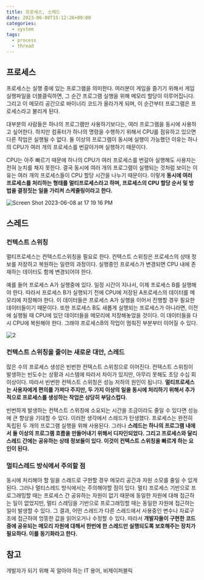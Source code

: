 ```yaml
---
title: 프로세스, 스레드
date: 2023-06-08T15:12:26+09:00
categories:
  - system
tags: 
  - process
  - thread
---
```


## 프로세스

프로세스는 실행 중에 있는 프로그램을 의미한다. 여러분이 게임을 즐기기 위해서 게임 실행파일을 더블클릭하면, 그 순간 프로그램 실행을 위해 메모리 할당이 이루어집니다. 그리고 이 메모리 공간으로 바이너리 코드가 올라가게 되며, 이 순간부터 프로그램은 프로세스라고 불리게
된다.

대부분의 사람들은 하나의 프로그램만 사용하기보다는, 여러 프로그램을 동시에 사용하고 싶어한다. 하지만 컴퓨터가 하나의 명령을 수행하기 위해서 CPU를 점유하고 있으면 다른 작업은 실행될 수 없다. 
둘 이상의 프로그램이 동시에 실행이 가능했던 이유는 하나의 CPU가 여러 개의 프로세스를 번갈아가며 실행하기 때문이다. 

CPU는 아주 빠르기 때문에 하나의 CPU가 여러 프로세스를 번갈아 실행해도 사용자는 전혀 눈치를 채지 못한다. 결국 동시에 여러 개의 프로그램이 실행되는 것처럼 보이는 이유는 여러 개의 프로세스들이 CPU 할당 시간을 나누기 때문이다. 이렇게 **동시에 여러 프로세스를 처리하는 형태를
멀티프로세스라고 하며, 프로세스의 CPU 할당 순서 및 방법을 결정짓는 일을 가리켜 스케줄링이라고 한다.**

![Screen Shot 2023-06-08 at 17 19 16 PM](https://github.com/YoungEun-IN/youngeun-in.github.io/assets/46465928/312b6683-5c25-4f11-b119-44dd41d1f0e1)

## 스레드

### 컨텍스트 스위칭

멀티프로세스는 컨텍스트스위칭을 필요로 한다. 컨텍스트 스위칭은 프로세스의 상태 정보를 저장하고 복원하는 일련의 과정이다. 실행중인 프로세스가
변경되면 CPU 내에 존재하는 데이터도 함께 변경되어야 한다. 

예를 들어 프로세스 A가
실행중에 있다. 일정 시간이 지나서, 이제 프로세스 B를 실행해야 한다. 따라서 프로세스
B가 실행되기 전에 CPU에 저장된 A프로세스의 데이터를 메모리에 저장해야 한다. 이
데이터들은 프로세스 A가 실행을 이어서 진행할 경우 필요한 데이터들이기 때문이다.
또한 프로세스 B도 새롭게 실행되는 프로세스가 아니라면, 이전에 실행될 때 CPU에 있던
데이터들을 메모리에 저장해놓았을 것이다. 이 데이터들을 다시 CPU에 복원해야 한다.
그래야 프로세스B의 작업이 멈춰진 부분부터 이어질 수 있다.

![2](https://github.com/YoungEun-IN/youngeun-in.github.io/assets/46465928/3c2fbbce-14ea-4bab-831d-e613d7f89396)

### 컨텍스트 스위칭을 줄이는 새로운 대안, 스레드

많은 수의 프로세스 생성은 빈번한 컨텍스트 스위칭으로 이어진다. 컨텍스트 스위칭이 발생하는
빈도수는 상황과 시스템에 따라서 차이가 있지만, 아무리 못해도 초당 수십 회 이상이다. 따라서
빈번한 컨텍스트 스위칭은 성능 저하의 원인이 됩니다. **멀티프로세스는 사용자에게 편의를 가져다
주지만, 두 가지 이상의 일을 동시에 처리하기 위해서 추가적으로 프로세스를 생성하는 작업은
상당히 부담스럽다.**

빈번하게 발생하는 컨텍스트 스위칭에 소요되는 시간을 조금이라도 줄일 수 있다면 성능에 큰
향상을 기대할 수 있다. 이러한 생각에서 스레드가 탄생했다.
프로세스는 완전히 독립된 두 개의 프로그램 실행을 위해 사용된다. 그러나 **스레드는 하나의
프로그램 내에서 둘 이상의 프로그램 흐름을 만들어내기 위해서 디자인되었다. 그리고
프로세스와 달리 스레드 간에는 공유하는 상태 정보들이 있다. 이것이 컨텍스트 스위칭을
빠르게 하는 요인이 된다.**

### 멀티스레드 방식에서 주의할 점

동시에 처리해야 할 일을 스레드로 구현할 경우 메모리 공간과 자원 소모를 줄일 수 있게 된다.
그러나 멀티스레드 방식에서는 주의해야할 점이 있다. 멀티 프로세스 기반으로 프로그래밍할
때는 프로세스 간 공유하는 자원이 없기 때문에 동일한 자원에 대해 접근하는 일이 없었지만, 멀티
스레딩을 기반으로 프로그래밍할 때는 동일한 자원에 접근하는 일이 발생할 수 있다. 그 결과,
어떤 스레드가 다른 스레드에서 사용중인 변수나 자료구조에 접근하여 엉뚱한 값을 읽어오거나
수정할 수 있다. 따라서 **개발자들이 구현한 코드 중에 공유되는 메모리 자원에 대해서 한번에
한 스레드만 실행되도록 보호해주는 장치가 필요하다. 이를 동기화라고 한다.**

## 참고
개발자가 되기 위해 꼭 알아야 하는 IT 용어, 비제이퍼블릭

